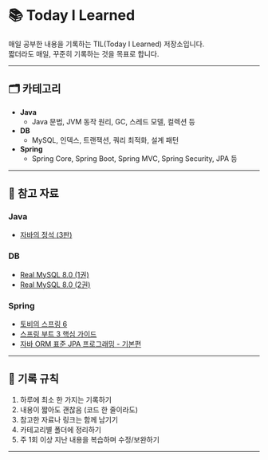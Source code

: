 # 📚 Today I Learned

매일 공부한 내용을 기록하는 TIL(Today I Learned) 저장소입니다.  
짧더라도 매일, 꾸준히 기록하는 것을 목표로 합니다.

---

## 🗂 카테고리

- **Java**
  - Java 문법, JVM 동작 원리, GC, 스레드 모델, 컬렉션 등
- **DB**
  - MySQL, 인덱스, 트랜잭션, 쿼리 최적화, 설계 패턴
- **Spring**
  - Spring Core, Spring Boot, Spring MVC, Spring Security, JPA 등

---

## 📖 참고 자료

### Java
- [자바의 정석 (3판)](https://product.kyobobook.co.kr/detail/S000216877323)

### DB
- [Real MySQL 8.0 (1권)](https://product.kyobobook.co.kr/detail/S000001810284)
- [Real MySQL 8.0 (2권)](https://product.kyobobook.co.kr/detail/S000001810285)

### Spring
- [토비의 스프링 6](https://www.inflearn.com/course/%ED%86%A0%EB%B9%84%EC%9D%98-%EC%8A%A4%ED%94%84%EB%A7%816-%EC%9D%B4%ED%95%B4%EC%99%80-%EC%9B%90%EB%A6%AC)
- [스프링 부트 3 핵심 가이드](https://product.kyobobook.co.kr/detail/S000216104276)
- [자바 ORM 표준 JPA 프로그래밍 - 기본편](https://www.inflearn.com/course/ORM-JPA-Basic)

---

## 📝 기록 규칙

1. 하루에 최소 한 가지는 기록하기
2. 내용이 짧아도 괜찮음 (코드 한 줄이라도)
3. 참고한 자료나 링크는 함께 남기기
4. 카테고리별 폴더에 정리하기
5. 주 1회 이상 지난 내용을 복습하며 수정/보완하기

---
